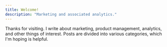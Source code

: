 ```yaml
---
title: Welcome!
description: "Marketing and associated analytics."
---
```


Thanks for visiting. I write about marketing, product management, analytics, and other things of interest. Posts are divided into various categories, which I'm hoping is helpful.
